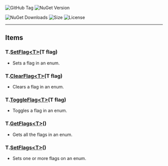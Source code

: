 ![GitHub Tag](https://img.shields.io/github/v/tag/TJC-Tools/TJC.EnumFlags) ![NuGet Version](https://img.shields.io/nuget/v/TJC.EnumFlags)

![NuGet Downloads](https://img.shields.io/nuget/dt/TJC.EnumFlags) ![Size](https://img.shields.io/github/repo-size/TJC-Tools/TJC.EnumFlags) ![License](https://img.shields.io/github/license/TJC-Tools/TJC.EnumFlags.svg)

---

## Items

### T.[SetFlag\<T\>](./TJC.EnumFlags/Extensions/SetFlag.cs)(T flag)
- Sets a flag in an enum.

### T.[ClearFlag\<T\>](./TJC.EnumFlags/Extensions/ClearFlag.cs)(T flag)
- Clears a flag in an enum.

### T.[ToggleFlag\<T\>](./TJC.EnumFlags/Extensions/ToggleFlag.cs)(T flag)
- Toggles a flag in an enum.

### T.[GetFlags\<T\>](./TJC.EnumFlags/Extensions/GetFlags.cs)()
- Gets all the flags in an enum.

### T.[SetFlags\<T\>](./TJC.EnumFlags/Extensions/SetFlags.cs)()
- Sets one or more flags on an enum.
